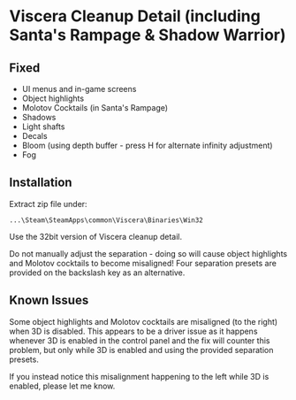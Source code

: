 Viscera Cleanup Detail (including Santa's Rampage & Shadow Warrior)
===================================================================

Fixed
-----
- UI menus and in-game screens
- Object highlights
- Molotov Cocktails (in Santa's Rampage)
- Shadows
- Light shafts
- Decals
- Bloom (using depth buffer - press H for alternate infinity adjustment)
- Fog

Installation
------------
Extract zip file under:

    ...\Steam\SteamApps\common\Viscera\Binaries\Win32

Use the 32bit version of Viscera cleanup detail.

Do not manually adjust the separation - doing so will cause object highlights
and Molotov cocktails to become misaligned! Four separation presets are
provided on the backslash key as an alternative.

Known Issues
------------
Some object highlights and Molotov cocktails are misaligned (to the right) when
3D is disabled. This appears to be a driver issue as it happens whenever 3D is
enabled in the control panel and the fix will counter this problem, but only
while 3D is enabled and using the provided separation presets.

If you instead notice this misalignment happening to the left while 3D is
enabled, please let me know.
